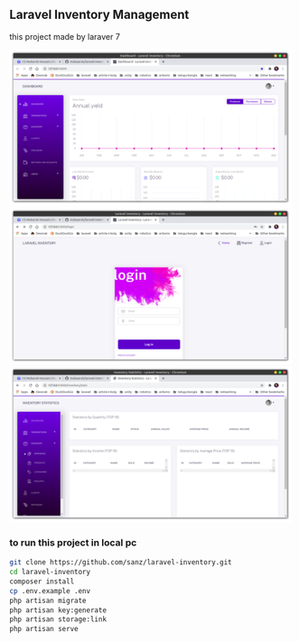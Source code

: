 ## Laravel Inventory Management
this project made by laraver 7

<img src="docs/sc1.png" width="500" height="auto">

<img src="docs/sc2.png" width="500" height="auto">

<img src="docs/sc3.png" width="500" height="auto">

### to run this project in local pc
~~~ bash
git clone https://github.com/sanz/laravel-inventory.git
cd laravel-inventory
composer install
cp .env.example .env
php artisan migrate
php artisan key:generate
php artisan storage:link
php artisan serve
~~~

